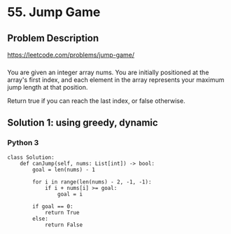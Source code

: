 # 55. Jump Game

## Problem Description
https://leetcode.com/problems/jump-game/
###
You are given an integer array nums. You are initially positioned at the array's first index, and each element in the array represents your maximum jump length at that position.

Return true if you can reach the last index, or false otherwise.

## Solution 1: using greedy, dynamic
### Python 3
```
class Solution:
    def canJump(self, nums: List[int]) -> bool:
        goal = len(nums) - 1

        for i in range(len(nums) - 2, -1, -1):
            if i + nums[i] >= goal:
                goal = i
        
        if goal == 0:
            return True 
        else:
            return False
```
